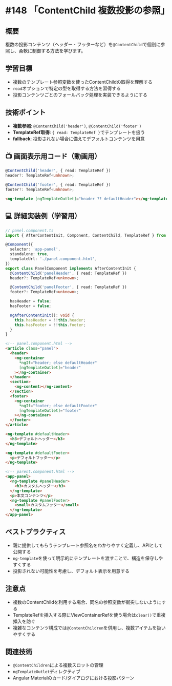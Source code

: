 # #148 「ContentChild 複数投影の参照」

## 概要
複数の投影コンテンツ（ヘッダー・フッターなど）を`@ContentChild`で個別に参照し、柔軟に制御する方法を学びます。

## 学習目標
- 複数のテンプレート参照変数を使ったContentChildの取得を理解する
- `read`オプションで特定の型を取得する方法を習得する
- 投影コンテンツごとのフォールバック処理を実装できるようにする

## 技術ポイント
- **複数参照**: `@ContentChild('header')`, `@ContentChild('footer')`
- **TemplateRef取得**: `{ read: TemplateRef }`でテンプレートを扱う
- **fallback**: 投影されない場合に備えてデフォルトコンテンツを用意

## 📺 画面表示用コード（動画用）

```typescript
@ContentChild('header', { read: TemplateRef })
header?: TemplateRef<unknown>;
```

```typescript
@ContentChild('footer', { read: TemplateRef })
footer?: TemplateRef<unknown>;
```

```html
<ng-template [ngTemplateOutlet]="header ?? defaultHeader"></ng-template>
```

## 💻 詳細実装例（学習用）
```typescript
// panel.component.ts
import { AfterContentInit, Component, ContentChild, TemplateRef } from '@angular/core';

@Component({
  selector: 'app-panel',
  standalone: true,
  templateUrl: './panel.component.html',
})
export class PanelComponent implements AfterContentInit {
  @ContentChild('panelHeader', { read: TemplateRef })
  header?: TemplateRef<unknown>;

  @ContentChild('panelFooter', { read: TemplateRef })
  footer?: TemplateRef<unknown>;

  hasHeader = false;
  hasFooter = false;

  ngAfterContentInit(): void {
    this.hasHeader = !!this.header;
    this.hasFooter = !!this.footer;
  }
}
```

```html
<!-- panel.component.html -->
<article class="panel">
  <header>
    <ng-container
      *ngIf="header; else defaultHeader"
      [ngTemplateOutlet]="header"
    ></ng-container>
  </header>
  <section>
    <ng-content></ng-content>
  </section>
  <footer>
    <ng-container
      *ngIf="footer; else defaultFooter"
      [ngTemplateOutlet]="footer"
    ></ng-container>
  </footer>
</article>

<ng-template #defaultHeader>
  <h3>デフォルトヘッダー</h3>
</ng-template>

<ng-template #defaultFooter>
  <p>デフォルトフッター</p>
</ng-template>
```

```html
<!-- parent.component.html -->
<app-panel>
  <ng-template #panelHeader>
    <h3>カスタムヘッダー</h3>
  </ng-template>
  <p>本文コンテンツ</p>
  <ng-template #panelFooter>
    <small>カスタムフッター</small>
  </ng-template>
</app-panel>
```

## ベストプラクティス
- 親に提供してもらうテンプレート参照名をわかりやすく定義し、APIとして公開する
- `ng-template`を使って明示的にテンプレートを渡すことで、構造を保守しやすくする
- 投影されない可能性を考慮し、デフォルト表示を用意する

## 注意点
- 複数のContentChildを利用する場合、同名の参照変数が衝突しないようにする
- TemplateRefを挿入する際にViewContainerRefを使う場合は`clear()`で重複挿入を防ぐ
- 複雑なコンテンツ構成では`@ContentChildren`を併用し、複数アイテムを扱いやすくする

## 関連技術
- `@ContentChildren`による複数スロットの管理
- `ngTemplateOutlet`ディレクティブ
- Angular Materialのカード/ダイアログにおける投影パターン
